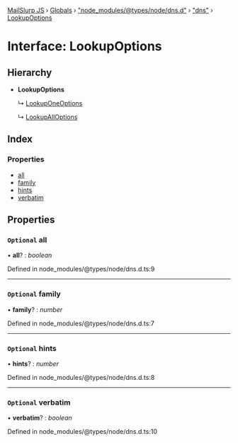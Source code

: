 [MailSlurp JS](../README.md) › [Globals](../globals.md) › ["node_modules/@types/node/dns.d"](../modules/_node_modules__types_node_dns_d_.md) › ["dns"](../modules/_node_modules__types_node_dns_d_._dns_.md) › [LookupOptions](_node_modules__types_node_dns_d_._dns_.lookupoptions.md)

# Interface: LookupOptions

## Hierarchy

* **LookupOptions**

  ↳ [LookupOneOptions](_node_modules__types_node_dns_d_._dns_.lookuponeoptions.md)

  ↳ [LookupAllOptions](_node_modules__types_node_dns_d_._dns_.lookupalloptions.md)

## Index

### Properties

* [all](_node_modules__types_node_dns_d_._dns_.lookupoptions.md#optional-all)
* [family](_node_modules__types_node_dns_d_._dns_.lookupoptions.md#optional-family)
* [hints](_node_modules__types_node_dns_d_._dns_.lookupoptions.md#optional-hints)
* [verbatim](_node_modules__types_node_dns_d_._dns_.lookupoptions.md#optional-verbatim)

## Properties

### `Optional` all

• **all**? : *boolean*

Defined in node_modules/@types/node/dns.d.ts:9

___

### `Optional` family

• **family**? : *number*

Defined in node_modules/@types/node/dns.d.ts:7

___

### `Optional` hints

• **hints**? : *number*

Defined in node_modules/@types/node/dns.d.ts:8

___

### `Optional` verbatim

• **verbatim**? : *boolean*

Defined in node_modules/@types/node/dns.d.ts:10
